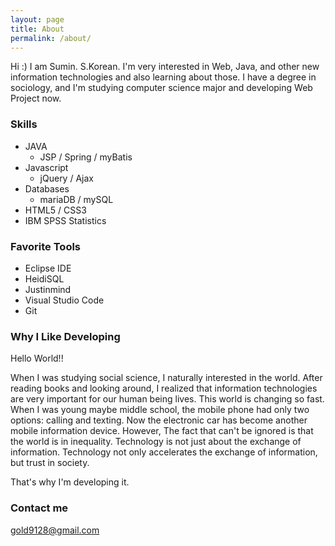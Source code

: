 ```yaml
---
layout: page
title: About
permalink: /about/
---
```


Hi :) I am Sumin. S.Korean. I'm very interested in Web, Java, and other new information technologies and also learning about those. I have a degree in sociology, and I'm studying computer science major and developing Web Project now.


### Skills

- JAVA
  - JSP / Spring / myBatis
- Javascript
  - jQuery / Ajax
- Databases
  - mariaDB / mySQL
- HTML5 / CSS3
- IBM SPSS Statistics


### Favorite Tools

- Eclipse IDE
- HeidiSQL
- Justinmind
- Visual Studio Code
- Git

### Why I Like Developing

Hello World!!

When I was studying social science, I naturally interested in the world.
After reading books and looking around, I realized that information technologies are very important for our human being lives.
This world is changing so fast. When I was young maybe middle school, the mobile phone had only two options: calling and texting.
Now the electronic car has become another mobile information device. 
However, The fact that can't be ignored is that the world is in inequality.
Technology is not just about the exchange of information.
Technology not only accelerates the exchange of information, but trust in society.

That's why I'm developing it.


### Contact me

[gold9128@gmail.com](mailto:gold9128@gmail.com)
